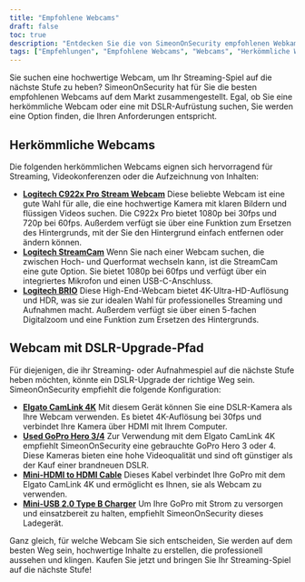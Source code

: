 ```yaml
---
title: "Empfohlene Webcams"
draft: false
toc: true
description: "Entdecken Sie die von SimeonOnSecurity empfohlenen Webkameras für alle Ihre Streaming-Anforderungen. Wählen Sie aus traditionellen Webkameras, wie der Logitech C922x Pro Stream Webcam, der Logitech StreamCam und der Logitech BRIO, oder entscheiden Sie sich für eine Webcam mit DSLR-Aufrüstungsmöglichkeit, indem Sie die Elgato CamLink 4K mit einer gebrauchten GoPro Hero 3 4, einem Mini-HDMI-auf-HDMI-Kabel und einem Mini-USB 2.0 Typ B-Ladegerät verwenden. Kaufen Sie jetzt die besten Webcams auf dem Markt."
tags: ["Empfehlungen", "Empfohlene Webcams", "Webcams", "Herkömmliche Webcams", "Webcam mit DSLR-Upgrade-Pfad", "Logitech C922x Pro Stream Webcam", "Logitech StreamCam", "Logitech BRIO", "Elgato CamLink 4K", "Go Pro Hero 3 4", "Mini-HDMI auf HDMI Kabel", "Mini-USB 2.0 Typ B Ladegerät"]
---
```

 Sie suchen eine hochwertige Webcam, um Ihr Streaming-Spiel auf die nächste Stufe zu heben? SimeonOnSecurity hat für Sie die besten empfohlenen Webcams auf dem Markt zusammengestellt. Egal, ob Sie eine herkömmliche Webcam oder eine mit DSLR-Aufrüstung suchen, Sie werden eine Option finden, die Ihren Anforderungen entspricht.

## Herkömmliche Webcams

Die folgenden herkömmlichen Webcams eignen sich hervorragend für Streaming, Videokonferenzen oder die Aufzeichnung von Inhalten:

- [**Logitech C922x Pro Stream Webcam**](https://amzn.to/37P4FMN) Diese beliebte Webcam ist eine gute Wahl für alle, die eine hochwertige Kamera mit klaren Bildern und flüssigen Videos suchen. Die C922x Pro bietet 1080p bei 30fps und 720p bei 60fps. Außerdem verfügt sie über eine Funktion zum Ersetzen des Hintergrunds, mit der Sie den Hintergrund einfach entfernen oder ändern können.
- [**Logitech StreamCam**](https://amzn.to/2SQUWAA) Wenn Sie nach einer Webcam suchen, die zwischen Hoch- und Querformat wechseln kann, ist die StreamCam eine gute Option. Sie bietet 1080p bei 60fps und verfügt über ein integriertes Mikrofon und einen USB-C-Anschluss.
- [**Logitech BRIO**](https://amzn.to/2uQPjcn) Diese High-End-Webcam bietet 4K-Ultra-HD-Auflösung und HDR, was sie zur idealen Wahl für professionelles Streaming und Aufnahmen macht. Außerdem verfügt sie über einen 5-fachen Digitalzoom und eine Funktion zum Ersetzen des Hintergrunds.

## Webcam mit DSLR-Upgrade-Pfad

Für diejenigen, die ihr Streaming- oder Aufnahmespiel auf die nächste Stufe heben möchten, könnte ein DSLR-Upgrade der richtige Weg sein. SimeonOnSecurity empfiehlt die folgende Konfiguration:

- [**Elgato CamLink 4K**](https://amzn.to/3oFugAi) Mit diesem Gerät können Sie eine DSLR-Kamera als Ihre Webcam verwenden. Es bietet 4K-Auflösung bei 30fps und verbindet Ihre Kamera über HDMI mit Ihrem Computer.
- [**Used GoPro Hero 3/4**](https://www.ebay.com/sch/i.html?_nkw=Used+GoPro+HERO+4+Black+Edition) Zur Verwendung mit dem Elgato CamLink 4K empfiehlt SimeonOnSecurity eine gebrauchte GoPro Hero 3 oder 4. Diese Kameras bieten eine hohe Videoqualität und sind oft günstiger als der Kauf einer brandneuen DSLR.
- [**Mini-HDMI to HDMI Cable**](https://amzn.to/2N1AL2J) Dieses Kabel verbindet Ihre GoPro mit dem Elgato CamLink 4K und ermöglicht es Ihnen, sie als Webcam zu verwenden.
- [**Mini-USB 2.0 Type B Charger**](https://amzn.to/2XyN5t5) Um Ihre GoPro mit Strom zu versorgen und einsatzbereit zu halten, empfiehlt SimeonOnSecurity dieses Ladegerät.

Ganz gleich, für welche Webcam Sie sich entscheiden, Sie werden auf dem besten Weg sein, hochwertige Inhalte zu erstellen, die professionell aussehen und klingen. Kaufen Sie jetzt und bringen Sie Ihr Streaming-Spiel auf die nächste Stufe!
